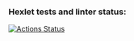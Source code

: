 ### Hexlet tests and linter status:
[![Actions Status](https://github.com/sklyuev-v/python-project-83/actions/workflows/hexlet-check.yml/badge.svg)](https://github.com/sklyuev-v/python-project-83/actions)
